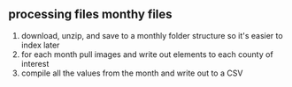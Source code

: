 ## processing files monthy files 

1. download, unzip, and save to a monthly folder structure so it's easier to index later 
2. for each month pull images and write out elements to each county of interest 
3. compile all the values from the month and write out to a CSV 

